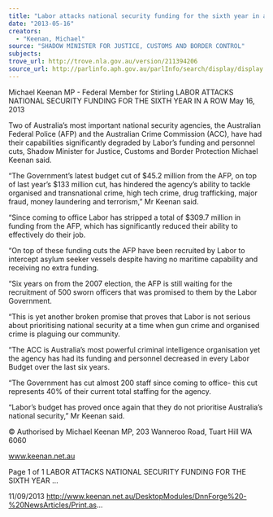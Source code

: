 ```yaml
---
title: "Labor attacks national security funding for the sixth year in a row"
date: "2013-05-16"
creators:
  - "Keenan, Michael"
source: "SHADOW MINISTER FOR JUSTICE, CUSTOMS AND BORDER CONTROL"
subjects:
trove_url: http://trove.nla.gov.au/version/211394206
source_url: http://parlinfo.aph.gov.au/parlInfo/search/display/display.w3p;query=Id%3A%22media/pressrel/2719425%22
---
```


 Michael Keenan MP - Federal Member for  Stirling LABOR ATTACKS NATIONAL SECURITY  FUNDING FOR THE SIXTH YEAR IN A ROW May 16, 2013

 Two of Australia’s most important national security agencies, the Australian Federal Police (AFP) and the Australian Crime  Commission (ACC), have had their capabilities significantly degraded by Labor’s funding and personnel cuts, Shadow  Minister for Justice, Customs and Border Protection Michael Keenan said.

 “The Government’s latest budget cut of $45.2 million from the AFP, on top of last year’s $133 million cut, has hindered the  agency’s ability to tackle organised and transnational crime, high tech crime, drug trafficking, major fraud, money  laundering and terrorism,” Mr Keenan said.

 “Since coming to office Labor has stripped a total of $309.7 million in funding from the AFP, which has significantly  reduced their ability to effectively do their job.

 “On top of these funding cuts the AFP have been recruited by Labor to intercept asylum seeker vessels despite having no  maritime capability and receiving no extra funding. 

 “Six years on from the 2007 election, the AFP is still waiting for the recruitment of 500 sworn officers that was promised to  them by the Labor Government.

 “This is yet another broken promise that proves that Labor is not serious about prioritising national security at a time when  gun crime and organised crime is plaguing our community.

 “The ACC is Australia’s most powerful criminal intelligence organisation yet the agency has had its funding and personnel  decreased in every Labor Budget over the last six years. 

 “The Government has cut almost 200 staff since coming to office- this cut represents 40% of their current total staffing for  the agency.

 “Labor’s budget has proved once again that they do not prioritise Australia’s national security,” Mr Keenan said.

 © Authorised by Michael Keenan MP, 203 Wanneroo Road, Tuart Hill WA 6060

 www.keenan.net.au

 Page 1 of 1 LABOR ATTACKS NATIONAL SECURITY FUNDING FOR THE SIXTH YEAR ...

 11/09/2013 http://www.keenan.net.au/DesktopModules/DnnForge%20-%20NewsArticles/Print.as...

